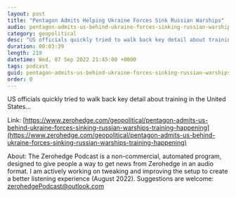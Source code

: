 ```yaml
---
layout: post
title: "Pentagon Admits Helping Ukraine Forces Sink Russian Warships"
audio: pentagon-admits-us-behind-ukraine-forces-sinking-russian-warships-training-happening-0
category: geopolitical
desc: "US officials quickly tried to walk back key detail about training in the United States..."
duration: 00:03:39
length: 219
datetime: Wed, 07 Sep 2022 21:45:00 +0000
tags: podcast
guid: pentagon-admits-us-behind-ukraine-forces-sinking-russian-warships-training-happening-0
order: 0
---
```

US officials quickly tried to walk back key detail about training in the United States...

Link: [https://www.zerohedge.com/geopolitical/pentagon-admits-us-behind-ukraine-forces-sinking-russian-warships-training-happening](https://www.zerohedge.com/geopolitical/pentagon-admits-us-behind-ukraine-forces-sinking-russian-warships-training-happening)

About: The Zerohedge Podcast is a non-commercial, automated program, designed to give people a way to get news from Zerohedge in an audio format.  I am actively working on tweaking and improving the setup to create a better listening experience (August 2022).  Suggestions are welcome: [zerohedgePodcast@outlook.com](mailto:zerohedgePodcast@outlook.com)